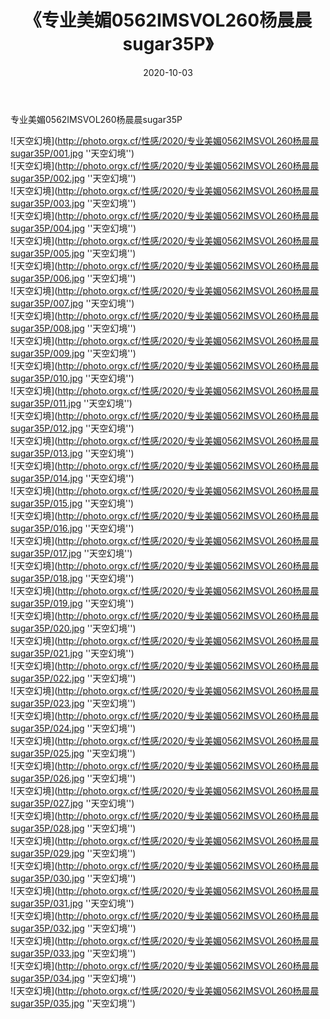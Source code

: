 ﻿---
layout: post
title:  《专业美媚0562IMSVOL260杨晨晨sugar35P》
date:   2020-10-03
image: http://photo.orgx.cf/性感/2020/专业美媚0562IMSVOL260杨晨晨sugar35P/000.jpg
categories: [美女, 性感, 泳衣]
---

专业美媚0562IMSVOL260杨晨晨sugar35P



![天空幻境](http://photo.orgx.cf/性感/2020/专业美媚0562IMSVOL260杨晨晨sugar35P/001.jpg ''天空幻境'') <br>
![天空幻境](http://photo.orgx.cf/性感/2020/专业美媚0562IMSVOL260杨晨晨sugar35P/002.jpg ''天空幻境'') <br>
![天空幻境](http://photo.orgx.cf/性感/2020/专业美媚0562IMSVOL260杨晨晨sugar35P/003.jpg ''天空幻境'') <br>
![天空幻境](http://photo.orgx.cf/性感/2020/专业美媚0562IMSVOL260杨晨晨sugar35P/004.jpg ''天空幻境'') <br>
![天空幻境](http://photo.orgx.cf/性感/2020/专业美媚0562IMSVOL260杨晨晨sugar35P/005.jpg ''天空幻境'') <br>
![天空幻境](http://photo.orgx.cf/性感/2020/专业美媚0562IMSVOL260杨晨晨sugar35P/006.jpg ''天空幻境'') <br>
![天空幻境](http://photo.orgx.cf/性感/2020/专业美媚0562IMSVOL260杨晨晨sugar35P/007.jpg ''天空幻境'') <br>
![天空幻境](http://photo.orgx.cf/性感/2020/专业美媚0562IMSVOL260杨晨晨sugar35P/008.jpg ''天空幻境'') <br>
![天空幻境](http://photo.orgx.cf/性感/2020/专业美媚0562IMSVOL260杨晨晨sugar35P/009.jpg ''天空幻境'') <br>
![天空幻境](http://photo.orgx.cf/性感/2020/专业美媚0562IMSVOL260杨晨晨sugar35P/010.jpg ''天空幻境'') <br>
![天空幻境](http://photo.orgx.cf/性感/2020/专业美媚0562IMSVOL260杨晨晨sugar35P/011.jpg ''天空幻境'') <br>
![天空幻境](http://photo.orgx.cf/性感/2020/专业美媚0562IMSVOL260杨晨晨sugar35P/012.jpg ''天空幻境'') <br>
![天空幻境](http://photo.orgx.cf/性感/2020/专业美媚0562IMSVOL260杨晨晨sugar35P/013.jpg ''天空幻境'') <br>
![天空幻境](http://photo.orgx.cf/性感/2020/专业美媚0562IMSVOL260杨晨晨sugar35P/014.jpg ''天空幻境'') <br>
![天空幻境](http://photo.orgx.cf/性感/2020/专业美媚0562IMSVOL260杨晨晨sugar35P/015.jpg ''天空幻境'') <br>
![天空幻境](http://photo.orgx.cf/性感/2020/专业美媚0562IMSVOL260杨晨晨sugar35P/016.jpg ''天空幻境'') <br>
![天空幻境](http://photo.orgx.cf/性感/2020/专业美媚0562IMSVOL260杨晨晨sugar35P/017.jpg ''天空幻境'') <br>
![天空幻境](http://photo.orgx.cf/性感/2020/专业美媚0562IMSVOL260杨晨晨sugar35P/018.jpg ''天空幻境'') <br>
![天空幻境](http://photo.orgx.cf/性感/2020/专业美媚0562IMSVOL260杨晨晨sugar35P/019.jpg ''天空幻境'') <br>
![天空幻境](http://photo.orgx.cf/性感/2020/专业美媚0562IMSVOL260杨晨晨sugar35P/020.jpg ''天空幻境'') <br>
![天空幻境](http://photo.orgx.cf/性感/2020/专业美媚0562IMSVOL260杨晨晨sugar35P/021.jpg ''天空幻境'') <br>
![天空幻境](http://photo.orgx.cf/性感/2020/专业美媚0562IMSVOL260杨晨晨sugar35P/022.jpg ''天空幻境'') <br>
![天空幻境](http://photo.orgx.cf/性感/2020/专业美媚0562IMSVOL260杨晨晨sugar35P/023.jpg ''天空幻境'') <br>
![天空幻境](http://photo.orgx.cf/性感/2020/专业美媚0562IMSVOL260杨晨晨sugar35P/024.jpg ''天空幻境'') <br>
![天空幻境](http://photo.orgx.cf/性感/2020/专业美媚0562IMSVOL260杨晨晨sugar35P/025.jpg ''天空幻境'') <br>
![天空幻境](http://photo.orgx.cf/性感/2020/专业美媚0562IMSVOL260杨晨晨sugar35P/026.jpg ''天空幻境'') <br>
![天空幻境](http://photo.orgx.cf/性感/2020/专业美媚0562IMSVOL260杨晨晨sugar35P/027.jpg ''天空幻境'') <br>
![天空幻境](http://photo.orgx.cf/性感/2020/专业美媚0562IMSVOL260杨晨晨sugar35P/028.jpg ''天空幻境'') <br>
![天空幻境](http://photo.orgx.cf/性感/2020/专业美媚0562IMSVOL260杨晨晨sugar35P/029.jpg ''天空幻境'') <br>
![天空幻境](http://photo.orgx.cf/性感/2020/专业美媚0562IMSVOL260杨晨晨sugar35P/030.jpg ''天空幻境'') <br>
![天空幻境](http://photo.orgx.cf/性感/2020/专业美媚0562IMSVOL260杨晨晨sugar35P/031.jpg ''天空幻境'') <br>
![天空幻境](http://photo.orgx.cf/性感/2020/专业美媚0562IMSVOL260杨晨晨sugar35P/032.jpg ''天空幻境'') <br>
![天空幻境](http://photo.orgx.cf/性感/2020/专业美媚0562IMSVOL260杨晨晨sugar35P/033.jpg ''天空幻境'') <br>
![天空幻境](http://photo.orgx.cf/性感/2020/专业美媚0562IMSVOL260杨晨晨sugar35P/034.jpg ''天空幻境'') <br>
![天空幻境](http://photo.orgx.cf/性感/2020/专业美媚0562IMSVOL260杨晨晨sugar35P/035.jpg ''天空幻境'') <br>